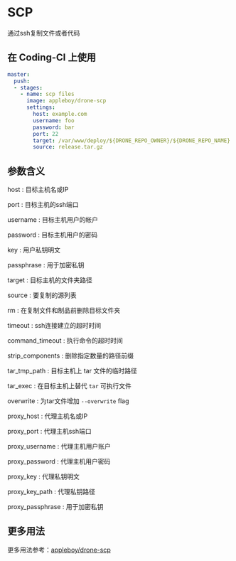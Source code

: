 # SCP

通过ssh复制文件或者代码

## 在 Coding-CI 上使用

```yml
master:
  push:
  - stages:
    - name: scp files
      image: appleboy/drone-scp
      settings:
        host: example.com
        username: foo
        password: bar
        port: 22
        target: /var/www/deploy/${DRONE_REPO_OWNER}/${DRONE_REPO_NAME}
        source: release.tar.gz
```

## 参数含义

host
: 目标主机名或IP

port
: 目标主机的ssh端口

username
: 目标主机用户的帐户

password
: 目标主机用户的密码

key
: 用户私钥明文

passphrase
: 用于加密私钥

target
: 目标主机的文件夹路径

source
: 要复制的源列表

rm
: 在复制文件和制品前删除目标文件夹

timeout
: ssh连接建立的超时时间

command_timeout
: 执行命令的超时时间

strip_components
: 删除指定数量的路径前缀

tar_tmp_path
: 目标主机上 tar 文件的临时路径

tar_exec
: 在目标主机上替代 `tar` 可执行文件

overwrite
: 为tar文件增加 `--overwrite` flag

proxy_host
: 代理主机名或IP

proxy_port
: 代理主机ssh端口

proxy_username
: 代理主机用户账户

proxy_password
: 代理主机用户密码

proxy_key
: 代理私钥明文

proxy_key_path
: 代理私钥路径

proxy_passphrase
: 用于加密私钥

## 更多用法

更多用法参考：[appleboy/drone-scp](https://github.com/appleboy/drone-scp)
